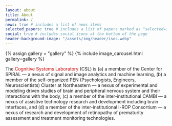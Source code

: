 ```yaml
---
layout: about
title: About
permalink: /
news: true # includes a list of news items
selected_papers: true # includes a list of papers marked as "selected={true}"
social: true # includes social icons at the bottom of the page
header-background-image: "/assets/img/header/isec.webp"
---
```


<!-- Carousel Structure -->

{% assign gallery = "gallery" %}
{% include image_carousel.html gallery=gallery %}

<p>
The <span style="color: #cc0000;"> Cognitive Systems Laboratory </span> (CSL) is (a) a member of the Center for SPIRAL — a nexus of signal and image analytics and machine learning, (b) a member of the self-organized PEN (Psychologists, Engineers, Neuroscientists) Cluster at Northeastern — a nexus of experimental and modeling driven studies of brain and peripheral nervous system and their interactions with the body, (c) a member of the inter-institutional CAMBI — a nexus of assistive technology research and development including brain interfaces, and (d) a member of the inter-institutional i-ROP Consortium — a nexus of research and development of retinopathy of prematurity assessment and treatment monitoring technologies. 
</p>
